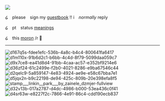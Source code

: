 ![](https://media.discordapp.net/attachments/1147069470154707005/1218773708341121125/IMG_5647.jpg?ex=6608e277&is=65f66d77&hm=a44ea78e7d506202614ea1df105b8514b2be667c0a1fe7604045cf23e1d16945&=&format=webp&width=670&height=565)

໒　please　sign my [guestbook](https://negansmith.123guestbook.com/) !! i　*normally* reply 

໒　pt　status [meanings](https://rentry.co/causticsoda)

໒　this [moron](https://github.com/rickgrimesirl) /r 🩷

*** 

![d167q5s-fdee1efc-536b-4a8c-b4c4-800641fa6417](https://github.com/lyekisses/lyekisses/assets/148398223/08416105-b347-4be3-9d00-5474717070cb) ![d1m110x-91b6d2c1-b6bb-4c4d-8f79-5099daa059c7](https://github.com/lyekisses/lyekisses/assets/148398223/13e39897-479b-42f0-a1d5-b0c9402f9ee9) ![d9x7ce8-ea41d8d4-91bb-4caa-ac57-e352bf9214e6](https://github.com/lyekisses/lyekisses/assets/148398223/fec60501-fab6-44f9-9e21-0b1bd7670b63) ![d36zf24-61c2499e-f2b0-4021-8286-e9ba67546c44](https://github.com/lyekisses/lyekisses/assets/148398223/8702ecc2-7a44-4618-83ac-54549feba982) ![d2qelc9-5a859147-4e83-4924-ae9e-e58c67bba7e1](https://github.com/lyekisses/lyekisses/assets/148398223/54f52eaf-d8ac-4743-a33f-f54c2b50625c) ![d5jqx2n-b9c22198-de94-425c-809b-20e398efa8f5](https://github.com/lyekisses/lyekisses/assets/148398223/251582d9-074a-497f-8c95-e65db724fc95) ![stamp___linkin__park___by_zainele_dzmjer-fullview](https://github.com/lyekisses/lyekisses/assets/148398223/c0514b79-466b-452b-ac82-4f31fbd6acda) ![d32v13b-017a2787-d4dc-4986-b000-53ea436c0f41](https://github.com/lyekisses/lyekisses/assets/148398223/5fff9261-f48a-4314-9b01-1cc992b73a82) ![d4sr63w-e8227f2c-7866-4e91-86c4-cdd190ecb837](https://github.com/lyekisses/lyekisses/assets/148398223/ad8c8dcf-8df8-4f42-9044-19ff1f7d8030)










